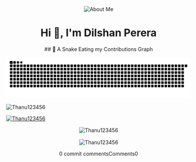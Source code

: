 <div align="center">
  <picture>
    <img src="https://github.com/7oSkaaa/7oSkaaa/blob/main/Images/about_me.gif?raw=true" width="200px" alt="About Me">
  </picture>
</div>

<h1 align="center">Hi 👋, I'm Dilshan Perera</h1>
<div align="center">
  ## 🐍 A Snake Eating my Contributions Graph
	
<p align = "center">
	<img src = "https://github.com/7oSkaaa/7oSkaaa/blob/output/github-contribution-grid-snake.svg?" alt = "Snake Game"/>
</p>
<p align="left"> <img src="https://komarev.com/ghpvc/?username=Thanu123456&label=Profile%20views&color=0e75b6&style=flat" alt="Thanu123456" /> </p>

<p align="left"> <a href="https://github.com/ryo-ma/github-profile-trophy"><img src="https://github-profile-trophy.vercel.app/?username=Thanu123456" alt="Thanu123456" /></a> </p>

<p><img align="center" src="https://github-readme-stats.vercel.app/api/top-langs?username=Thanu123456&show_icons=true&locale=en&layout=compact" alt="Thanu123456" /></p><p><img align="center" src="https://github-readme-streak-stats.herokuapp.com/?user=Thanu123456&" alt="Thanu123456" /></p>
0 commit commentsComments0
</div>
<!--
**Thanu123456/Thanu123456** is a ✨ _special_ ✨ repository because its `README.md` (this file) appears on your GitHub profile.

Here are some ideas to get you started:

- 🔭 I’m currently working on ...
- 🌱 I’m currently learning ...
- 👯 I’m looking to collaborate on ...
- 🤔 I’m looking for help with ...
- 💬 Ask me about ...
- 📫 How to reach me: ...
- 😄 Pronouns: ...
- ⚡ Fun fact: ...
-->
